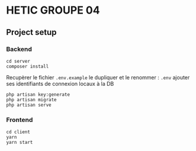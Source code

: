 # HETIC GROUPE 04

## Project setup

### Backend

```
cd server
composer install
```
Recupèrer le fichier ``.env.example`` le dupliquer et le renommer : ``.env`` ajouter ses identifiants de connexion locaux à la DB

```
php artisan key:generate
php artisan migrate
php artisan serve
```

### Frontend

```
cd client
yarn
yarn start
```